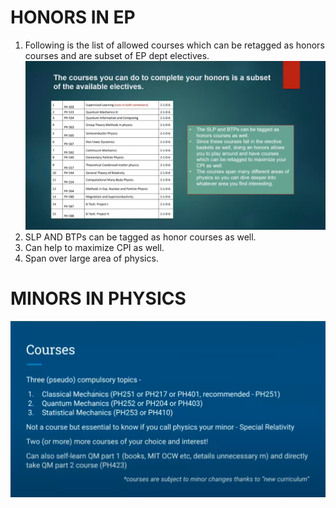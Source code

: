 # HONORS IN EP
1. Following is the list of allowed courses which can be retagged as honors courses and are subset of EP dept electives.
![Alt text](image-3.png)  
2. SLP AND BTPs can be tagged as honor courses as well.
3. Can help to maximize CPI as well.
4. Span over large area of physics.

# MINORS IN PHYSICS
![Alt text](image-6.png)

